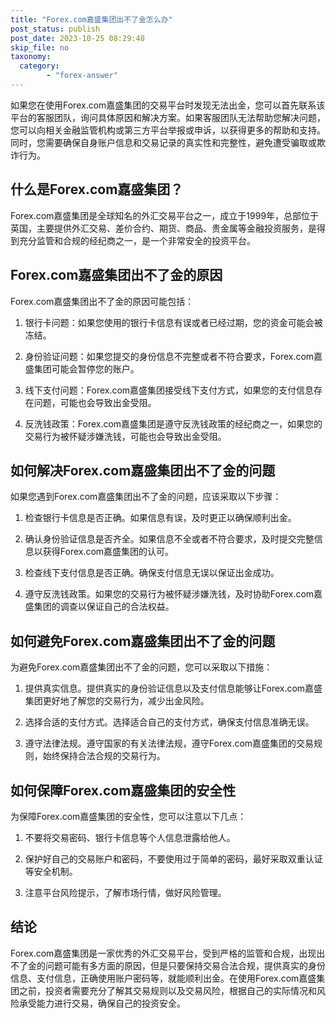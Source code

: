 ```yaml
---
title: "Forex.com嘉盛集团出不了金怎么办"
post_status: publish
post_date: 2023-10-25 08:29:48
skip_file: no
taxonomy:
  category:
        - "forex-answer"
---
```


如果您在使用Forex.com嘉盛集团的交易平台时发现无法出金，您可以首先联系该平台的客服团队，询问具体原因和解决方案。如果客服团队无法帮助您解决问题，您可以向相关金融监管机构或第三方平台举报或申诉，以获得更多的帮助和支持。同时，您需要确保自身账户信息和交易记录的真实性和完整性，避免遭受骗取或欺诈行为。

## 什么是Forex.com嘉盛集团？

Forex.com嘉盛集团是全球知名的外汇交易平台之一，成立于1999年，总部位于英国，主要提供外汇交易、差价合约、期货、商品、贵金属等金融投资服务，是得到充分监管和合规的经纪商之一，是一个非常安全的投资平台。

## Forex.com嘉盛集团出不了金的原因

Forex.com嘉盛集团出不了金的原因可能包括：

1. 银行卡问题：如果您使用的银行卡信息有误或者已经过期，您的资金可能会被冻结。

2. 身份验证问题：如果您提交的身份信息不完整或者不符合要求，Forex.com嘉盛集团可能会暂停您的账户。

3. 线下支付问题：Forex.com嘉盛集团接受线下支付方式，如果您的支付信息存在问题，可能也会导致出金受阻。

4. 反洗钱政策：Forex.com嘉盛集团是遵守反洗钱政策的经纪商之一，如果您的交易行为被怀疑涉嫌洗钱，可能也会导致出金受阻。

## 如何解决Forex.com嘉盛集团出不了金的问题

如果您遇到Forex.com嘉盛集团出不了金的问题，应该采取以下步骤：

1. 检查银行卡信息是否正确。如果信息有误，及时更正以确保顺利出金。

2. 确认身份验证信息是否齐全。如果信息不全或者不符合要求，及时提交完整信息以获得Forex.com嘉盛集团的认可。

3. 检查线下支付信息是否正确。确保支付信息无误以保证出金成功。

4. 遵守反洗钱政策。如果您的交易行为被怀疑涉嫌洗钱，及时协助Forex.com嘉盛集团的调查以保证自己的合法权益。

## 如何避免Forex.com嘉盛集团出不了金的问题

为避免Forex.com嘉盛集团出不了金的问题，您可以采取以下措施：

1. 提供真实信息。提供真实的身份验证信息以及支付信息能够让Forex.com嘉盛集团更好地了解您的交易行为，减少出金风险。

2. 选择合适的支付方式。选择适合自己的支付方式，确保支付信息准确无误。

3. 遵守法律法规。遵守国家的有关法律法规，遵守Forex.com嘉盛集团的交易规则，始终保持合法合规的交易行为。

## 如何保障Forex.com嘉盛集团的安全性

为保障Forex.com嘉盛集团的安全性，您可以注意以下几点：

1. 不要将交易密码、银行卡信息等个人信息泄露给他人。

2. 保护好自己的交易账户和密码，不要使用过于简单的密码，最好采取双重认证等安全机制。

3. 注意平台风险提示，了解市场行情，做好风险管理。

## 结论

Forex.com嘉盛集团是一家优秀的外汇交易平台，受到严格的监管和合规，出现出不了金的问题可能有多方面的原因，但是只要保持交易合法合规，提供真实的身份信息、支付信息，正确使用账户密码等，就能顺利出金。在使用Forex.com嘉盛集团之前，投资者需要充分了解其交易规则以及交易风险，根据自己的实际情况和风险承受能力进行交易，确保自己的投资安全。 
